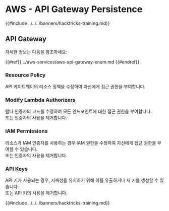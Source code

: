 # AWS - API Gateway Persistence

{{#include ../../../banners/hacktricks-training.md}}

## API Gateway

자세한 정보는 다음을 참조하세요:

{{#ref}}
../aws-services/aws-api-gateway-enum.md
{{#endref}}

### Resource Policy

API 게이트웨이의 리소스 정책을 수정하여 자신에게 접근 권한을 부여합니다.

### Modify Lambda Authorizers

람다 인증자의 코드를 수정하여 모든 엔드포인트에 대한 접근 권한을 부여합니다.\
또는 인증자의 사용을 제거합니다.

### IAM Permissions

리소스가 IAM 인증자를 사용하는 경우 IAM 권한을 수정하여 자신에게 접근 권한을 부여할 수 있습니다.\
또는 인증자의 사용을 제거합니다.

### API Keys

API 키가 사용되는 경우, 지속성을 유지하기 위해 이를 유출하거나 새 키를 생성할 수 있습니다.\
또는 API 키의 사용을 제거합니다.

{{#include ../../../banners/hacktricks-training.md}}
